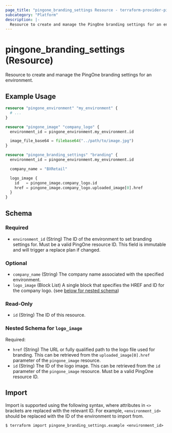 ```yaml
---
page_title: "pingone_branding_settings Resource - terraform-provider-pingone"
subcategory: "Platform"
description: |-
  Resource to create and manage the PingOne branding settings for an environment.
---
```


# pingone_branding_settings (Resource)

Resource to create and manage the PingOne branding settings for an environment.

## Example Usage

```terraform
resource "pingone_environment" "my_environment" {
  # ...
}

resource "pingone_image" "company_logo" {
  environment_id = pingone_environment.my_environment.id

  image_file_base64 = filebase64("../path/to/image.jpg")
}

resource "pingone_branding_settings" "branding" {
  environment_id = pingone_environment.my_environment.id

  company_name = "BXRetail"

  logo_image {
    id   = pingone_image.company_logo.id
    href = pingone_image.company_logo.uploaded_image[0].href
  }
}
```

<!-- schema generated by tfplugindocs -->
## Schema

### Required

- `environment_id` (String) The ID of the environment to set branding settings for.  Must be a valid PingOne resource ID.  This field is immutable and will trigger a replace plan if changed.

### Optional

- `company_name` (String) The company name associated with the specified environment.
- `logo_image` (Block List) A single block that specifies the HREF and ID for the company logo. (see [below for nested schema](#nestedblock--logo_image))

### Read-Only

- `id` (String) The ID of this resource.

<a id="nestedblock--logo_image"></a>
### Nested Schema for `logo_image`

Required:

- `href` (String) The URL or fully qualified path to the logo file used for branding.  This can be retrieved from the `uploaded_image[0].href` parameter of the `pingone_image` resource.
- `id` (String) The ID of the logo image.  This can be retrieved from the `id` parameter of the `pingone_image` resource.  Must be a valid PingOne resource ID.

## Import

Import is supported using the following syntax, where attributes in `<>` brackets are replaced with the relevant ID.  For example, `<environment_id>` should be replaced with the ID of the environment to import from.

```shell
$ terraform import pingone_branding_settings.example <environment_id>
```
